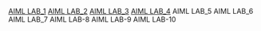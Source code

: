 [AIML LAB_1](https://github.com/codebot950/AIML-2024-25/blob/main/AIML%20LAB-01%202001.ipynb)
[AIML LAB_2](https://github.com/codebot950/AIML-2024-25/blob/main/AIML%20LAB-02%202001.ipynb)
[AIML LAB_3](vhttps://github.com/codebot950/AIML-2024-25/blob/main/AIML%20LAB-03%202001.ipynb)
[AIML LAB_4](https://github.com/codebot950/AIML-2024-25/blob/main/AIML%20LAB-04%202001.ipynb)
AIML LAB_5
AIML LAB_6
AIML LAB_7
AIML LAB-8
AIML LAB-9
AIML LAB-10


